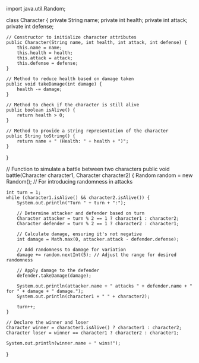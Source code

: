 import java.util.Random;

class Character {
    private String name;
    private int health;
    private int attack;
    private int defense;

    // Constructor to initialize character attributes
    public Character(String name, int health, int attack, int defense) {
        this.name = name;
        this.health = health;
        this.attack = attack;
        this.defense = defense;
    }

    // Method to reduce health based on damage taken
    public void takeDamage(int damage) {
        health -= damage;
    }

    // Method to check if the character is still alive
    public boolean isAlive() {
        return health > 0;
    }

    // Method to provide a string representation of the character
    public String toString() {
        return name + " (Health: " + health + ")";
    }
}

// Function to simulate a battle between two characters
public void battle(Character character1, Character character2) {
    Random random = new Random(); // For introducing randomness in attacks

    int turn = 1;
    while (character1.isAlive() && character2.isAlive()) {
        System.out.println("Turn " + turn + ":");

        // Determine attacker and defender based on turn
        Character attacker = turn % 2 == 1 ? character1 : character2;
        Character defender = turn % 2 == 1 ? character2 : character1;

        // Calculate damage, ensuring it's not negative
        int damage = Math.max(0, attacker.attack - defender.defense);

        // Add randomness to damage for variation
        damage += random.nextInt(5); // Adjust the range for desired randomness

        // Apply damage to the defender
        defender.takeDamage(damage);

        System.out.println(attacker.name + " attacks " + defender.name + " for " + damage + " damage.");
        System.out.println(character1 + " " + character2);

        turn++;
    }

    // Declare the winner and loser
    Character winner = character1.isAlive() ? character1 : character2;
    Character loser = winner == character1 ? character2 : character1;

    System.out.println(winner.name + " wins!");
}


